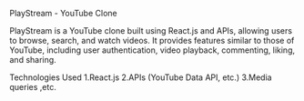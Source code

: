 PlayStream - YouTube Clone

PlayStream is a YouTube clone built using React.js and APIs, allowing users to browse, search, and watch videos. It provides features similar to those of YouTube, including user authentication, video playback, commenting, liking, and sharing.

Technologies Used
1.React.js
2.APIs (YouTube Data API, etc.)
3.Media queries ,etc.
